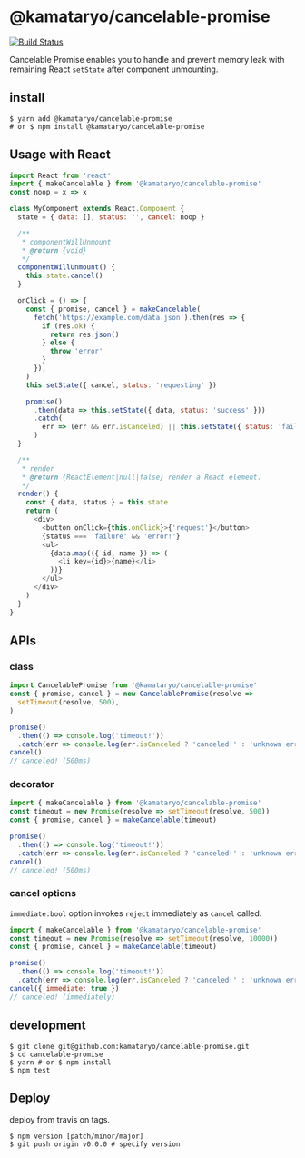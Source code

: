 # @kamataryo/cancelable-promise

[![Build Status](https://travis-ci.org/kamataryo/cancelable-promise.svg?branch=master)](https://travis-ci.org/kamataryo/cancelable-promise)

Cancelable Promise enables you to handle and prevent memory leak with remaining React `setState` after component unmounting.

## install

```shell
$ yarn add @kamataryo/cancelable-promise
# or $ npm install @kamataryo/cancelable-promise
```

## Usage with React

```javascript
import React from 'react'
import { makeCancelable } from '@kamataryo/cancelable-promise'
const noop = x => x

class MyComponent extends React.Component {
  state = { data: [], status: '', cancel: noop }

  /**
   * componentWillUnmount
   * @return {void}
   */
  componentWillUnmount() {
    this.state.cancel()
  }

  onClick = () => {
    const { promise, cancel } = makeCancelable(
      fetch('https://example.com/data.json').then(res => {
        if (res.ok) {
          return res.json()
        } else {
          throw 'error'
        }
      }),
    )
    this.setState({ cancel, status: 'requesting' })

    promise()
      .then(data => this.setState({ data, status: 'success' }))
      .catch(
        err => (err && err.isCanceled) || this.setState({ status: 'failure' }),
      )
  }

  /**
   * render
   * @return {ReactElement|null|false} render a React element.
   */
  render() {
    const { data, status } = this.state
    return (
      <div>
        <button onClick={this.onClick}>{'request'}</button>
        {status === 'failure' && 'error!'}
        <ul>
          {data.map(({ id, name }) => (
            <li key={id}>{name}</li>
          ))}
        </ul>
      </div>
    )
  }
}
```

## APIs

### class

```javascript
import CancelablePromise from '@kamataryo/cancelable-promise'
const { promise, cancel } = new CancelablePromise(resolve =>
  setTimeout(resolve, 500),
)

promise()
  .then(() => console.log('timeout!'))
  .catch(err => console.log(err.isCanceled ? 'canceled!' : 'unknown error'))
cancel()
// canceled! (500ms)
```

### decorator

```javascript
import { makeCancelable } from '@kamataryo/cancelable-promise'
const timeout = new Promise(resolve => setTimeout(resolve, 500))
const { promise, cancel } = makeCancelable(timeout)

promise()
  .then(() => console.log('timeout!'))
  .catch(err => console.log(err.isCanceled ? 'canceled!' : 'unknown error'))
cancel()
// canceled! (500ms)
```

### cancel options

`immediate:bool` option invokes `reject` immediately as `cancel` called.

```javascript
import { makeCancelable } from '@kamataryo/cancelable-promise'
const timeout = new Promise(resolve => setTimeout(resolve, 10000))
const { promise, cancel } = makeCancelable(timeout)

promise()
  .then(() => console.log('timeout!'))
  .catch(err => console.log(err.isCanceled ? 'canceled!' : 'unknown error'))
cancel({ immediate: true })
// canceled! (immediately)
```

## development

```shell
$ git clone git@github.com:kamataryo/cancelable-promise.git
$ cd cancelable-promise
$ yarn # or $ npm install
$ npm test
```

## Deploy

deploy from travis on tags.

```shell
$ npm version [patch/minor/major]
$ git push origin v0.0.0 # specify version
```
